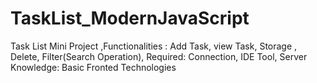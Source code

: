 # TaskList_ModernJavaScript
Task List Mini Project ,Functionalities :  Add Task, view Task, Storage , Delete, Filter(Search Operation),  Required: Connection, IDE Tool, Server Knowledge: Basic Fronted Technologies  
